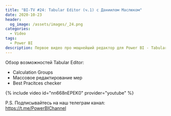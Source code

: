 ```yaml
---
title: "BI-TV #24: Tabular Editor (ч.1) с Даниилом Маслюком"
date: 2020-10-23
header:
  og_image: /assets/images/_24.png
categories:
  - Video
tags:
  - Power BI
description: Первое видео про мощнейший редактор для Power BI - Tabular Editor. Видео с Даниилом Маслюком.
---
```

<!-- markdownlint-disable MD040 MD013 -->

Обзор возможностей Tabular Editor:

- Calculation Groups
- Массовое редактирование мер
- Best Pracitces checker

{% include video id="nn668nEPEK0" provider="youtube" %}

P.S. Подписывайтесь на наш телеграм канал: https://t.me/PowerBIChannel

<!--  
<style>.embed-container { position: relative; padding-bottom: 56.25%; height: 0; overflow: hidden; max-width: 100%; } .embed-container iframe, .embed-container object, .embed-container embed { position: absolute; top: 0; left: 0; width: 100%; height: 100%; }</style><div class='embed-container'><iframe src='https://www.youtube.com/embed/XY7qf1wlgyU' frameborder='0' allowfullscreen></iframe></div>
-->  